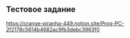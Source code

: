 ## Тестовое задание

https://orange-piranha-449.notion.site/Prog-PC-2f2178c5614b4682ac9fb3debc3963f0
